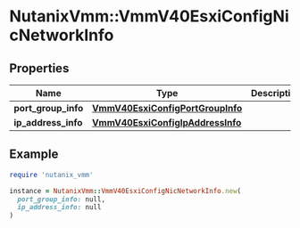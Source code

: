 # NutanixVmm::VmmV40EsxiConfigNicNetworkInfo

## Properties

| Name | Type | Description | Notes |
| ---- | ---- | ----------- | ----- |
| **port_group_info** | [**VmmV40EsxiConfigPortGroupInfo**](VmmV40EsxiConfigPortGroupInfo.md) |  | [optional] |
| **ip_address_info** | [**VmmV40EsxiConfigIpAddressInfo**](VmmV40EsxiConfigIpAddressInfo.md) |  | [optional] |

## Example

```ruby
require 'nutanix_vmm'

instance = NutanixVmm::VmmV40EsxiConfigNicNetworkInfo.new(
  port_group_info: null,
  ip_address_info: null
)
```

